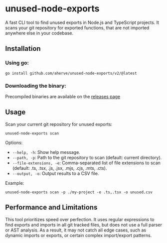 # unused-node-exports

A fast CLI tool to find unused exports in Node.js and TypeScript projects. It scans your git repository for exported functions, that are not imported anywhere else in your codebase.

## Installation

### Using go:

```
go install github.com/aherve/unused-node-exports/v2/@latest
```

### Downloading the binary:

Precompiled binaries are available on the [releases page](https://github.com/aherve/unused-node-exports/releases)

## Usage

Scan your current git repository for unused exports:

```
unused-node-exports scan
```

Options:

- `--help, -h`: Show help message.
- `--path, -p`: Path to the git repository to scan (default: current directory).
- `--file-extensions, -e`: Comma-separated list of file extensions to scan (default: .ts, .tsx, .js, .jsx, .mjs, .cjs, .mts, .cts).
- `--output, -o`: Output results to a CSV file.

Example:

```
unused-node-exports scan -p ./my-project -e .ts,.tsx -o unused.csv
```

## Performance and Limitations

This tool prioritizes speed over perfection. It uses regular expressions to find exports and imports in all git tracked files, but does not use a full parser or AST analysis. As a result, it may not catch all edge cases, such as dynamic imports or exports, or certain complex import/export patterns.
